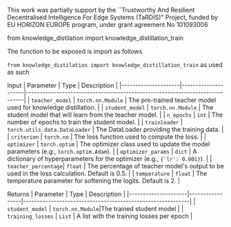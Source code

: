 This work was partially support by the ``Trustworthy And Resilient Decentralised Intelligence For Edge Systems (TaRDIS)" Project, funded by EU HORIZON EUROPE program, under grant agreement No 101093006


from knowledge_distilation import knowledge_distillation_train

The function to be exposed is import as follows

`from knowledge_distilation import knowledge_distillation_train`
as used as such

Input
| Parameter           | Type                | Description                                                                 |
|---------------------|---------------------|-----------------------------------------------------------------------------|
| `teacher_model`     | `torch.nn.Module`   | The pre-trained teacher model used for knowledge distillation.              |
| `student_model`     | `torch.nn.Module`   | The student model that will learn from the teacher model.                   |
| `n_epochs`          | `int`               | The number of epochs to train the student model.                            |
| `trainloader`       | `torch.utils.data.DataLoader` | The DataLoader providing the training data.                                 |
| `criterion`         | `torch.nn`   | The loss function used to compute the loss.                                 |
| `optimizer`         | `torch.optim`       | The optimizer class used to update the model parameters (e.g., `torch.optim.Adam`). |
| `optimizer_params`  | `dict`              | A dictionary of hyperparameters for the optimizer (e.g., `{'lr': 0.001}`).  |
| `teacher_percentage`| `float`             | The percentage of teacher model's output to be used in the loss calculation. Default is 0.5. |
| `temperature`       | `float`             | The temperature parameter for softening the logits. Default is 2.           |

Returns 
| Parameter           | Type            |  Description                                                                 |
|---------------------|-----------------|------------------------------------------------------------|
| `student_model`     |  `torch.nn.Module`|The trained student model                |
| `training_losses`     |   `List`       |    A list with the training losses per epoch          |

